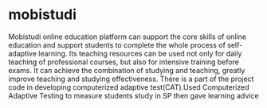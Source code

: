 # mobistudi
Mobistudi online education platform can support the core skills of online education and support students to complete the whole process of self-adaptive learning. Its teaching resources can be used not only for daily teaching of professional courses, but also for intensive training before exams. It can achieve the combination of studying and teaching, greatly improve teaching and studying effectiveness. There is a part of the project code in developing computerized adaptive test(CAT).Used Computerized Adaptive Testing to measure students study in SP then gave learning advice
